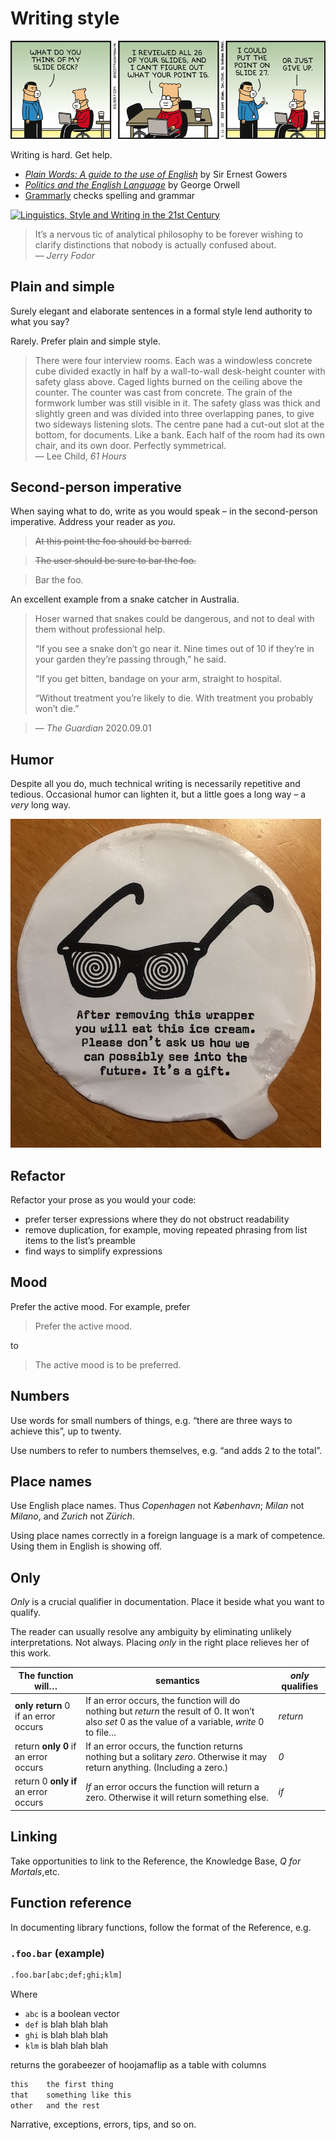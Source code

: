 Writing style
=============


[![Dilbert and slides](dilbert-slides.gif)](https://dilbert.com/strip/2020-05-11 "dilbert.com")


Writing is hard. Get help.

-   [_Plain Words: A guide to the use of English_](https://www.amazon.co.uk/Plain-Words-Rebecca-Gowers/dp/0241960347/) by Sir Ernest Gowers
-   [_Politics and the English Language_](https://www.amazon.co.uk/Politics-English-Language-Penguin-Classics-ebook/dp/B00AZQTM5I/) by George Orwell
-   [Grammarly](https://www.grammarly.com) checks spelling and grammar

[![Linguistics, Style and Writing in the 21st Century](http://img.youtube.com/vi/OV5J6BfToSw/0.jpg)](http://www.youtube.com/watch?v=OV5J6BfToSw "Stephen Pinker at the Royal Institute")

> It’s a nervous tic of analytical philosophy to be forever wishing to clarify distinctions that nobody is actually confused about.
> <br>— _Jerry Fodor_


Plain and simple 
----------------

Surely elegant and elaborate sentences in a formal style lend authority to what you say? 

Rarely. Prefer plain and simple style. 

> There were four interview rooms. Each was a windowless concrete cube divided exactly in half by a wall-to-wall desk-height counter with safety glass above. Caged lights burned on the ceiling above the counter. The counter was cast from concrete. The grain of the formwork lumber was still visible in it. The safety glass was thick and slightly green and was divided into three overlapping panes, to give two sideways listening slots. The centre pane had a cut-out slot at the bottom, for documents. Like a bank. Each half of the room had its own chair, and its own door. Perfectly symmetrical.
><br>— Lee Child, _61 Hours_ 


Second-person imperative
------------------------

When saying what to do, write as you would speak – in the second-person imperative. Address your reader as _you_.

> ~~At this point the foo should be barred.~~

> ~~The user should be sure to bar the foo.~~

> Bar the foo.

An excellent example from a snake catcher in Australia.

> Hoser warned that snakes could be dangerous, and not to deal with them without professional help.
> 
> “If you see a snake don’t go near it. Nine times out of 10 if they’re in your garden they’re passing through,” he said.
> 
> “If you get bitten, bandage on your arm, straight to hospital.
> 
> “Without treatment you’re likely to die. With treatment you probably won’t die.” 

> — _The Guardian_ 2020.09.01


Humor
-----

Despite all you do, much technical writing is necessarily repetitive and tedious. Occasional humor can lighten it, but a little goes a long way – a _very_ long way. 

![Ice-cream wrapper](ice-cream.jpg)


Refactor
--------

Refactor your prose as you would your code:

-   prefer terser expressions where they do not obstruct readability
-   remove duplication, for example, moving repeated phrasing from list items to the list’s preamble 
-   find ways to simplify expressions 


Mood 
----

Prefer the active mood. For example, prefer

> Prefer the active mood.

to

> The active mood is to be preferred. 



Numbers 
-------

Use words for small numbers of things, e.g. “there are three ways to achieve this”, up to twenty. 

Use numbers to refer to numbers themselves, e.g. “and adds 2 to the total”.


Place names
-----------

Use English place names. Thus _Copenhagen_ not _København_; _Milan_ not _Milano_, and _Zurich_ not _Zürich_.

Using place names correctly in a foreign language is a mark of competence.
Using them in English is showing off. 


Only
----

_Only_ is a crucial qualifier in documentation. Place it beside what you want to qualify.

The reader can usually resolve any ambiguity by eliminating unlikely interpretations. Not always. 
Placing _only_ in the right place relieves her of this work. 

The function will… | semantics | _only_ qualifies
-------------------|-----------|------------------
**only return** 0 if an error occurs | If an error occurs, the function will do nothing but _return_ the result of 0. It won’t also _set_ 0 as the value of a variable, _write_ 0 to file… | _return_
return **only 0** if an error occurs | If an error occurs, the function returns nothing but a solitary _zero_. Otherwise it may return anything. (Including a zero.) | _0_
return 0 **only if** an error occurs | _If_ an error occurs the function will return a zero. Otherwise it will return something else. | _if_


Linking
-------

Take opportunities to link to the Reference, the Knowledge Base, _Q for Mortals_,etc. 


Function reference
------------------

In documenting library functions, follow the format of the Reference, e.g.


### `.foo.bar` (example)

```txt
.foo.bar[abc;def;ghi;klm]
```

Where

-   `abc` is a boolean vector
-   `def` is blah blah blah
-   `ghi` is blah blah blah
-   `klm` is blah blah blah

returns the gorabeezer of hoojamaflip as a table with columns

```txt
this    the first thing
that    something like this
other   and the rest
```

Narrative, exceptions, errors, tips, and so on.


